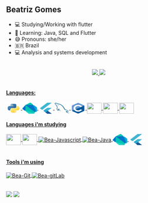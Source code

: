 ## Beatriz Gomes


- 💻 Studying/Working with flutter
- 🌱 Learning: Java, SQL and Flutter
- 😅 Pronouns: she/her
- 🇧🇷 Brazil
- 💻 Analysis and systems development

<div style="display: inline"><br>
 
</div>

<div align="center">
 <a href="https://github.com/beatrizgomess">
  <img height="150em" src="https://github-readme-stats.vercel.app/api/top-langs/?username=beatrizgomess&layout=compact&langs_count=7&theme=material-palenight"/>
  <img height="150em" src="https://github-readme-stats.vercel.app/api?username=beatrizgomess&show_icons=true&theme=material-palenight&include_all_commits=true&count_private=true"/>
</div>
<div style="display: inline_block"><br>
 <h4>Languages: </h4>
  <img align="center" alt="Bea-Python" height="30" width="40" src="https://raw.githubusercontent.com/devicons/devicon/master/icons/python/python-original.svg">
  <img align="center" alt="Bea-Dart" height="30" width="40" src="https://raw.githubusercontent.com/devicons/devicon/master/icons/dart/dart-original.svg">
  <img align="center" alt="Bea-Flutter" height="30" width="40" src="https://raw.githubusercontent.com/devicons/devicon/master/icons/flutter/flutter-original.svg">
  <img align="center" alt="Bea-Mysql" height="30" width="40" src="https://raw.githubusercontent.com/devicons/devicon/master/icons/mysql/mysql-original.svg">
  <img align="center" alt="Bea-C" height="30" width="40" src="https://raw.githubusercontent.com/devicons/devicon/master/icons/c/c-original.svg">
  <img align="center" alt"Bea-Figma" height="30" width="40" src="https://cdn.jsdelivr.net/gh/devicons/devicon/icons/figma/figma-original.svg">
  <img align="center" alt"Bea-HTML" height="30" width="40" src="https://cdn.jsdelivr.net/gh/devicons/devicon/icons/html5/html5-original.svg">
  <img align="center" alt"Bea-CSS" height="30" width="40" src="https://cdn.jsdelivr.net/gh/devicons/devicon/icons/css3/css3-original.svg"
      </div>
 
 <div style="display: inline_block">
  <h4>Languages i'm studying </h4>
   <img align="center" alt"Bea-HTML" height="30" width="40" src="https://cdn.jsdelivr.net/gh/devicons/devicon/icons/html5/html5-original.svg">
   <img align="center" alt"Bea-CSS" height="30" width="40" src="https://cdn.jsdelivr.net/gh/devicons/devicon/icons/css3/css3-original.svg">
   <img align="center" alt="Bea-Javascript" height="30" width="40" src="https://cdn.jsdelivr.net/gh/devicons/devicon/icons/javascript/javascript-original.svg" />
   <img align="center" alt="Bea-Java" height="30" width="40" src="https://cdn.jsdelivr.net/gh/devicons/devicon/icons/java/java-original.svg" />
   <img align="center" alt="Bea-Dart" height="30" width="40" src="https://raw.githubusercontent.com/devicons/devicon/master/icons/dart/dart-original.svg">
  <img align="center" alt="Bea-Flutter" height="30" width="40" src="https://raw.githubusercontent.com/devicons/devicon/master/icons/flutter/flutter-original.svg">
 
 </div>
<div style="display: inline_block"><br>
 <h4>Tools i'm using </h4>
  <img align="center" alt="Bea-Git" height="30px" width="40px" src="https://cdn.jsdelivr.net/gh/devicons/devicon/icons/git/git-original.svg">
  <img align="center" alt="Bea-gitLab" height="30px" width="40px" src="https://cdn.jsdelivr.net/gh/devicons/devicon/icons/gitlab/gitlab-original.svg">                           </div>
 <br>
 <br>
   <div>
  <a href = "mailto:beatrizgomesxx@gmail.com"><img src="https://img.shields.io/badge/-Gmail-%23333?style=for-the-badge&logo=gmail&logoColor=white" target="_blank"></a>
   <a href=https://www.linkedin.com/in/lilian-beatriz-b6b899228/)target="_blank" rel="external"><img src="https://img.shields.io/badge/-LinkedIn-%230077B5?style=for-the-badge&logo=linkedin&logoColor=white"></a>
 </div>
 
  
    
